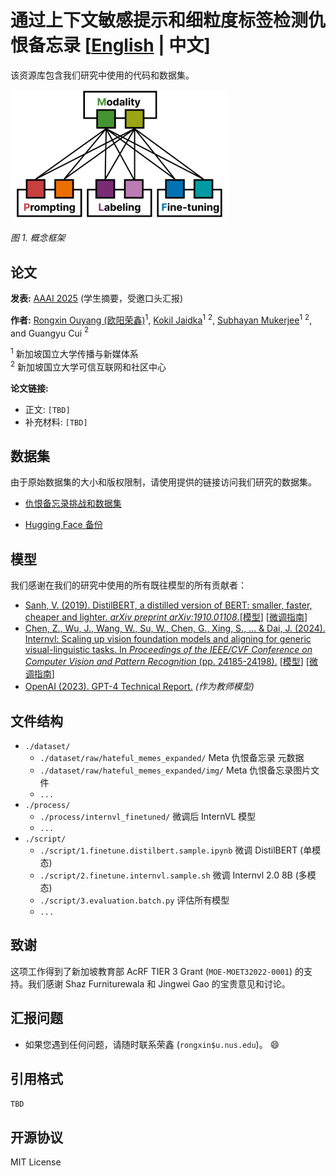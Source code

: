 # 通过上下文敏感提示和细粒度标签检测仇恨备忘录 [[English](./README.md) | 中文]

该资源库包含我们研究中使用的代码和数据集。

<img src="misc/framework.png" width="350" />  

*图 1. 概念框架*

## 论文

**发表:** [AAAI 2025](https://aaai.org/conference/aaai/aaai-25/) (学生摘要，受邀口头汇报)  

**作者:** [Rongxin Ouyang (欧阳荣鑫)](https://rongxin.me/cv)$^1$, [Kokil Jaidka](https://discovery.nus.edu.sg/17291-kokil-jaidka)$^1$ $^2$, [Subhayan Mukerjee](https://discovery.nus.edu.sg/19113-subhayan-mukerjee)$^1$ $^2$, and Guangyu Cui $^2$

  $^1$ 新加坡国立大学传播与新媒体系  
  $^2$ 新加坡国立大学可信互联网和社区中心

**论文链接:**

- 正文: `[TBD]`
- 补充材料: `[TBD]`

## 数据集

由于原始数据集的大小和版权限制，请使用提供的链接访问我们研究的数据集。

- [仇恨备忘录挑战和数据集](https://ai.meta.com/tools/hatefulmemes/)

- [Hugging Face 备份](https://huggingface.co/datasets/limjiayi/hateful_memes_expanded)

## 模型

我们感谢在我们的研究中使用的所有既往模型的所有贡献者：

- [Sanh, V. (2019). DistilBERT, a distilled version of BERT: smaller, faster, cheaper and lighter. *arXiv preprint arXiv:1910.01108*.](https://arxiv.org/abs/1910.01108)[[模型](https://huggingface.co/distilbert/distilbert-base-uncased)] [[微调指南](https://huggingface.co/docs/transformers/model_doc/distilbert)]
- [Chen, Z., Wu, J., Wang, W., Su, W., Chen, G., Xing, S., ... & Dai, J. (2024). Internvl: Scaling up vision foundation models and aligning for generic visual-linguistic tasks. In *Proceedings of the IEEE/CVF Conference on Computer Vision and Pattern Recognition* (pp. 24185-24198).](https://openaccess.thecvf.com/content/CVPR2024/html/Chen_InternVL_Scaling_up_Vision_Foundation_Models_and_Aligning_for_Generic_CVPR_2024_paper.html) [[模型](https://huggingface.co/OpenGVLab/InternVL2-8B)] [[微调指南](https://internvl.readthedocs.io/en/latest/internvl2.0/quick_start.html)]
- [OpenAI (2023). GPT-4 Technical Report.](https://cdn.openai.com/papers/gpt-4.pdf) *(作为教师模型)*

## 文件结构

- `./dataset/`
  - `./dataset/raw/hateful_memes_expanded/` Meta 仇恨备忘录 元数据
  - `./dataset/raw/hateful_memes_expanded/img/` Meta 仇恨备忘录图片文件
  - `...`
- `./process/`
  - `./process/internvl_finetuned/` 微调后 InternVL 模型
  - `...`
- `./script/`
  - `./script/1.finetune.distilbert.sample.ipynb` 微调 DistilBERT (单模态)
  - `./script/2.finetune.internvl.sample.sh` 微调 Internvl 2.0 8B (多模态)
  - `./script/3.evaluation.batch.py` 评估所有模型
  - `...`

## 致谢

这项工作得到了新加坡教育部 AcRF TIER 3 Grant (`MOE-MOET32022-0001`) 的支持。我们感谢 Shaz Furniturewala 和 Jingwei Gao 的宝贵意见和讨论。

## 汇报问题

- 如果您遇到任何问题，请随时联系荣鑫 (`rongxin$u.nus.edu`)。 😄

## 引用格式

`TBD`

## 开源协议

MIT License
